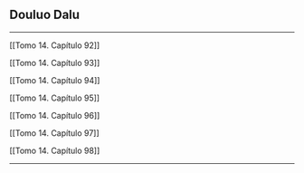 
## Douluo Dalu

---

[[Tomo 14. Capítulo 92]]

[[Tomo 14. Capítulo 93]]

[[Tomo 14. Capítulo 94]]

[[Tomo 14. Capítulo 95]]

[[Tomo 14. Capítulo 96]]

[[Tomo 14. Capítulo 97]]

[[Tomo 14. Capítulo 98]]

---
